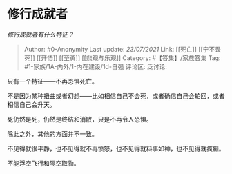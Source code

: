# 修行成就者
*修行成就者有什么特征？*

> Author: #0-Anonymity
> Last update: *23/07/2021*
> Link: [[死亡]] [[宁不畏死]] [[开悟]] [[至勇]] [[悲观与乐观]]
> Category: #【答集】/家族答集
> Tag: #1-家族/1A-内外/1-内在建设/1d-自强
> 评论区:
> 泛讨论:

只有一个特征——不再恐惧死亡。

不是因为某种扭曲或者幻想——比如相信自己不会死，或者确信自己会轮回，或者相信自己会升天。

死仍然是死，仍然是终结和消散，只是不再令人恐惧。

除此之外，其他的方面并不一致。

不见得就很平静，也不见得就不再愤怒，也不见得就料事如神，也不见得就疯癫。

不能浮空飞行和隔空取物。
